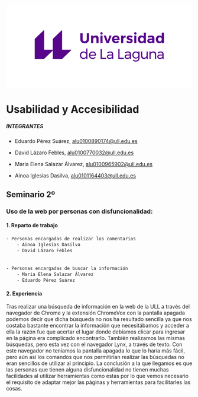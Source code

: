![ULL](imagenes/Logo_Universidad_LaLaguna.png)

# Usabilidad y Accesibilidad 

##### INTEGRANTES

+ Eduardo Pérez Suárez, [alu0100890174@ull.edu.es](alu0100890174@ull.edu.es)

+ David Lázaro Febles, [alu0100770032@ull.edu.es](alu0100770032@ull.edu.es)

+ Maria Elena Salazar Álvarez, [alu0100965902@ull.edu.es](alu0100965902@ull.edu.es)

+ Ainoa Iglesias Dasilva, [alu0101164403@ull.edu.es](alu0101164403@ull.edu.es)


## Seminario 2º 

### Uso de la web por personas con disfuncionalidad:

#### 1. Reparto de trabajo 

	- Personas encargadas de realizar los comentarios
		- Ainoa Iglesias Dasilva
		- David Lázaro Febles


	- Personas encargadas de buscar la información
		- Maria Elena Salazar Álvarez
		- Eduardo Pérez Suárez


#### 2. Experiencia

Tras realizar una búsqueda de información en la web de la ULL a través del navegador de Chrome y la extensión ChromeVox con la pantalla apagada podemos decir que dicha búsqueda no nos ha resultado sencilla ya que nos costaba bastante encontrar la información que necesitábamos y acceder a ella la razón fue que acertar el lugar donde debíamos clicar para ingresar en la página era complicado encontrarlo.
También realizamos las mismas búsquedas, pero esta vez con el navegador Lynx, a través de texto. Con este navegador no teníamos la pantalla apagada lo que lo haría más fácil, pero aún así los comandos que nos permitirían realizar las búsquedas no eran sencillos de utilizar al principio.
La conclusión a la que llegamos es que las personas que tienen alguna disfuncionalidad no tienen muchas facilidades al utilizar herramientas como estas por lo que vemos necesario el requisito de adaptar mejor las páginas y herramientas para facilitarles las cosas.
